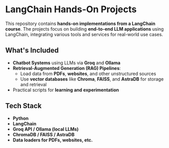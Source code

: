 # **LangChain Hands-On Projects**

This repository contains **hands-on implementations from a LangChain course**. The projects focus on building **end-to-end LLM applications** using LangChain, integrating various tools and services for real-world use cases.

## **What's Included**

- **Chatbot Systems** using LLMs via **Groq** and **Ollama**
- **Retrieval-Augmented Generation (RAG) Pipelines**:
  - Load data from **PDFs**, **websites**, and other unstructured sources
  - Use **vector databases** like **Chroma**, **FAISS**, and **AstraDB** for storage and retrieval
- Practical scripts for **learning and experimentation**

## **Tech Stack**

- **Python**
- **LangChain**
- **Groq API / Ollama (local LLMs)**
- **ChromaDB / FAISS / AstraDB**
- **Data loaders for PDFs, websites, etc.**

